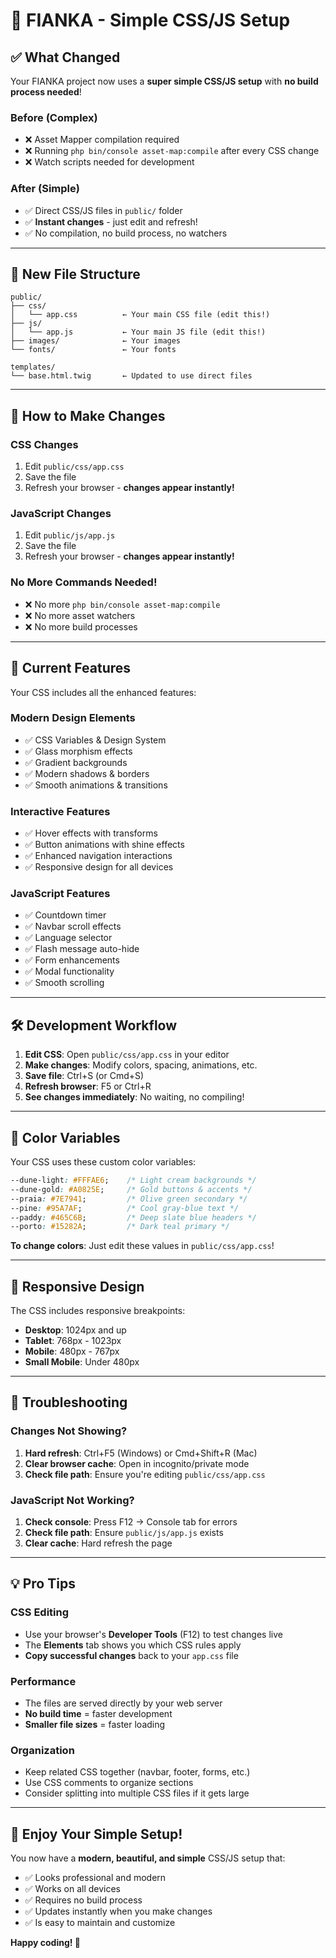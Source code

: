 # 🎨 FIANKA - Simple CSS/JS Setup

## ✅ **What Changed**

Your FIANKA project now uses a **super simple CSS/JS setup** with **no build process needed**!

### **Before (Complex)**
- ❌ Asset Mapper compilation required
- ❌ Running `php bin/console asset-map:compile` after every CSS change  
- ❌ Watch scripts needed for development

### **After (Simple)**
- ✅ Direct CSS/JS files in `public/` folder
- ✅ **Instant changes** - just edit and refresh!
- ✅ No compilation, no build process, no watchers

---

## 📁 **New File Structure**

```
public/
├── css/
│   └── app.css          ← Your main CSS file (edit this!)
├── js/
│   └── app.js           ← Your main JS file (edit this!)
├── images/              ← Your images
└── fonts/               ← Your fonts

templates/
└── base.html.twig       ← Updated to use direct files
```

---

## 🚀 **How to Make Changes**

### **CSS Changes**
1. Edit `public/css/app.css`
2. Save the file
3. Refresh your browser - **changes appear instantly!**

### **JavaScript Changes**
1. Edit `public/js/app.js`
2. Save the file
3. Refresh your browser - **changes appear instantly!**

### **No More Commands Needed!**
- ❌ No more `php bin/console asset-map:compile`
- ❌ No more asset watchers
- ❌ No more build processes

---

## 🎯 **Current Features**

Your CSS includes all the enhanced features:

### **Modern Design Elements**
- ✅ CSS Variables & Design System
- ✅ Glass morphism effects
- ✅ Gradient backgrounds
- ✅ Modern shadows & borders
- ✅ Smooth animations & transitions

### **Interactive Features**
- ✅ Hover effects with transforms
- ✅ Button animations with shine effects
- ✅ Enhanced navigation interactions
- ✅ Responsive design for all devices

### **JavaScript Features**
- ✅ Countdown timer
- ✅ Navbar scroll effects
- ✅ Language selector
- ✅ Flash message auto-hide
- ✅ Form enhancements
- ✅ Modal functionality
- ✅ Smooth scrolling

---

## 🛠 **Development Workflow**

1. **Edit CSS**: Open `public/css/app.css` in your editor
2. **Make changes**: Modify colors, spacing, animations, etc.
3. **Save file**: Ctrl+S (or Cmd+S)
4. **Refresh browser**: F5 or Ctrl+R
5. **See changes immediately**: No waiting, no compiling!

---

## 🎨 **Color Variables**

Your CSS uses these custom color variables:

```css
--dune-light: #FFFAE6;    /* Light cream backgrounds */
--dune-gold: #A0825E;     /* Gold buttons & accents */
--praia: #7E7941;         /* Olive green secondary */
--pine: #95A7AF;          /* Cool gray-blue text */
--paddy: #465C6B;         /* Deep slate blue headers */
--porto: #15282A;         /* Dark teal primary */
```

**To change colors**: Just edit these values in `public/css/app.css`!

---

## 📱 **Responsive Design**

The CSS includes responsive breakpoints:

- **Desktop**: 1024px and up
- **Tablet**: 768px - 1023px  
- **Mobile**: 480px - 767px
- **Small Mobile**: Under 480px

---

## 🔧 **Troubleshooting**

### **Changes Not Showing?**

1. **Hard refresh**: Ctrl+F5 (Windows) or Cmd+Shift+R (Mac)
2. **Clear browser cache**: Open in incognito/private mode
3. **Check file path**: Ensure you're editing `public/css/app.css`

### **JavaScript Not Working?**

1. **Check console**: Press F12 → Console tab for errors
2. **Check file path**: Ensure `public/js/app.js` exists
3. **Clear cache**: Hard refresh the page

---

## 💡 **Pro Tips**

### **CSS Editing**
- Use your browser's **Developer Tools** (F12) to test changes live
- The **Elements** tab shows you which CSS rules apply
- **Copy successful changes** back to your `app.css` file

### **Performance**
- The files are served directly by your web server
- **No build time** = faster development
- **Smaller file sizes** = faster loading

### **Organization**
- Keep related CSS together (navbar, footer, forms, etc.)
- Use CSS comments to organize sections
- Consider splitting into multiple CSS files if it gets large

---

## 🎉 **Enjoy Your Simple Setup!**

You now have a **modern, beautiful, and simple** CSS/JS setup that:

- ✅ Looks professional and modern
- ✅ Works on all devices  
- ✅ Requires no build process
- ✅ Updates instantly when you make changes
- ✅ Is easy to maintain and customize

**Happy coding! 🚀** 